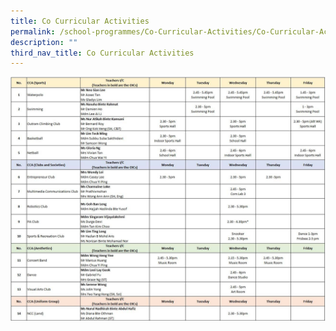 ```yaml
---
title: Co Curricular Activities
permalink: /school-programmes/Co-Curricular-Activities/Co-Curricular-Activities/
description: ""
third_nav_title: Co Curricular Activities
---
```

![](/images/School%20Programmes/Co%20Curricular%20Activities/CCA%20Consolidated%20List%20002.jpg)